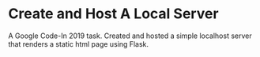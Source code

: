 # Create and Host A Local Server
A Google Code-In 2019 task. Created and hosted a simple localhost server that renders a static html page using Flask.
